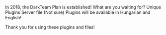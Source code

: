 In 2018, the DarkTeam Plan is established!
What are you waiting for?
Unique Plugins
Server file (Not sure)
Plugins will be available in Hungarian and English!

Thank you for using these plugins and files!
